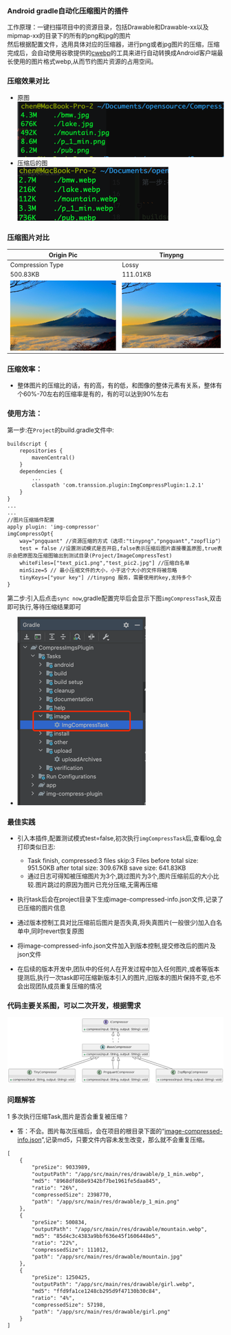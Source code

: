 <h3>Android gradle自动化压缩图片的插件</h3>

工作原理：一键扫描项目中的资源目录，包括Drawable和Drawable-xx以及mipmap-xx的目录下的所有的png和jpg的图片<br>
然后根据配置文件，选用具体对应的压缩器，进行png或者jpg图片的压缩，压缩完成后，会自动使用谷歌提供的[cwebp](https://developers.google.com/speed/webp/docs/cwebp)的工具来进行自动转换成Android客户端最长使用的图片格式webp,从而节约图片资源的占用空间。<br>

### 压缩效果对比

- 原图<br>
![](.README_images/96b161e9.png)
- 压缩后的图<br>
![](.README_images/91de93ee.png)

### 压缩图片对比

| Origin Pic                                | Tinypng                                                             |
|-------------------------------------------|---------------------------------------------------------------------|
| Compression Type                          | Lossy                                                               |
| 500.83KB                                  | 111.01KB                                                            |
| ![mountain.jpg](imgsource%2Fmountain.jpg) | ![mountain.webp](app%2Fsrc%2Fmain%2Fres%2Fdrawable%2Fmountain.webp) |

### 压缩效率：
- 整体图片的压缩比的话，有的高，有的低，和图像的整体元素有关系，整体有个60%-70左右的压缩率是有的，有的可以达到90%左右


### 使用方法：
第一步:在`Project`的build.gradle文件中:

```
buildscript {
    repositories {
        mavenCentral()
    }
    dependencies {
        ...
        classpath 'com.transsion.plugin:ImgCompressPlugin:1.2.1'
    }
}
...
...
//图片压缩插件配置
apply plugin: 'img-compressor'
imgCompressOpt{
    way="pngquant" //资源压缩的方式（选项:"tinypng","pngquant","zopflip"）
    test = false //设置测试模式是否开启,false表示压缩后图片直接覆盖原图,true表示会把原图及压缩图输出到测试目录(Project/ImageCompressTest)
    whiteFiles=["text_pic1.png","test_pic2.jpg"] //压缩白名单
    minSize=5 // 最小压缩文件的大小，小于这个大小的文件将被忽略
    tinyKeys=["your key"] //tinypng 服务，需要使用的key,支持多个
}

```
第二步:引入后点击`sync now`,gradle配置完毕后会显示下图`imgCompressTask`,双击即可执行,等待压缩结果即可
- ![](.README_images/13f985f7.png)

### 最佳实践
- 引入本插件,配置测试模式test=false,初次执行`imgCompressTask`后,查看log,会打印类似日志:
    - Task finish, compressed:3 files  skip:3 Files  before total size: 951.50KB after total size: 309.67KB save size: 641.83KB
    - 通过日志可得知被压缩图片为3个,跳过图片为3个,图片压缩前后的大小比较.图片跳过的原因为图片已充分压缩,无需再压缩

- 执行task后会在project目录下生成image-compressed-info.json文件,记录了已压缩的图片信息
- 通过版本控制工具对比压缩前后图片是否失真,将失真图片(一般很少)加入白名单中,同时revert恢复原图
- 将image-compressed-info.json文件加入到版本控制,提交修改后的图片及json文件
- 在后续的版本开发中,团队中的任何人在开发过程中加入任何图片,或者等版本提测后,执行一次task即可压缩新版本引入的图片,旧版本的图片保持不变,也不会出现团队成员重复压缩的情况

### 代码主要关系图，可以二次开发，根据需求
![](.README_images/dc0ef91c.png)

### 问题解答

1 多次执行压缩Task,图片是否会重复被压缩？
- 答：不会。图片每次压缩后，会在项目的根目录下面的“[image-compressed-info.json](image-compressed-info.json)”,记录md5，只要文件内容未发生改变，那么就不会重复压缩。
```
[
    {
        "preSize": 9033989,
        "outputPath": "/app/src/main/res/drawable/p_1_min.webp",
        "md5": "8968df868e9342bf7be1961fe5daa845",
        "ratio": "26%",
        "compressedSize": 2398770,
        "path": "/app/src/main/res/drawable/p_1_min.png"
    },
    {
        "preSize": 500834,
        "outputPath": "/app/src/main/res/drawable/mountain.webp",
        "md5": "85d4c3c4383a9bbf636e45f1606448e5",
        "ratio": "22%",
        "compressedSize": 111012,
        "path": "/app/src/main/res/drawable/mountain.jpg"
    },
    {
        "preSize": 1250425,
        "outputPath": "/app/src/main/res/drawable/girl.webp",
        "md5": "ffd9fa1ce1248cb295d9f47130b30c84",
        "ratio": "4%",
        "compressedSize": 57198,
        "path": "/app/src/main/res/drawable/girl.png"
    }
]
```